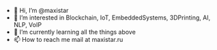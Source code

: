 - 👋 Hi, I’m @maxistar
- 👀 I’m interested in Blockchain, IoT, EmbeddedSystems, 3DPrinting, AI, NLP, VoIP
- 🌱 I’m currently learning all the things above
- 📫 How to reach me mail at maxistar.ru

<!---
maxistar/maxistar is a ✨ special ✨ repository because its `README.md` (this file) appears on your GitHub profile.
You can click the Preview link to take a look at your changes.
--->
